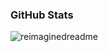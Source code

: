 ### GitHub Stats

<img src="https://myreadme.vercel.app/api/embed/murmury?panels=userstatistics,toprepositories,toplanguages,commitgraph" alt="reimaginedreadme" />
